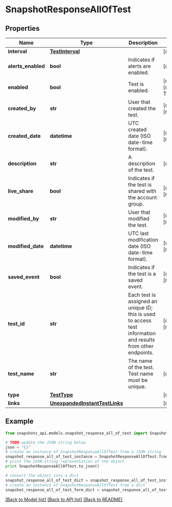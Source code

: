 # SnapshotResponseAllOfTest


## Properties
Name | Type | Description | Notes
------------ | ------------- | ------------- | -------------
**interval** | [**TestInterval**](TestInterval.md) |  | [optional] 
**alerts_enabled** | **bool** | Indicates if alerts are enabled. | [optional] 
**enabled** | **bool** | Test is enabled. | [optional] [default to True]
**created_by** | **str** | User that created the test. | [optional] [readonly] 
**created_date** | **datetime** | UTC created date (ISO date-time format). | [optional] [readonly] 
**description** | **str** | A description of the test. | [optional] 
**live_share** | **bool** | Indicates if the test is shared with the account group. | [optional] [readonly] 
**modified_by** | **str** | User that modified the test. | [optional] [readonly] 
**modified_date** | **datetime** | UTC last modification date (ISO date-time format). | [optional] [readonly] 
**saved_event** | **bool** | Indicates if the test is a saved event. | [optional] [readonly] 
**test_id** | **str** | Each test is assigned an unique ID; this is used to access test information and results from other endpoints. | [optional] [readonly] 
**test_name** | **str** | The name of the test. Test name must be unique. | [optional] 
**type** | [**TestType**](TestType.md) |  | [optional] 
**links** | [**UnexpandedInstantTestLinks**](UnexpandedInstantTestLinks.md) |  | [optional] 

## Example

```python
from snapshots_api.models.snapshot_response_all_of_test import SnapshotResponseAllOfTest

# TODO update the JSON string below
json = "{}"
# create an instance of SnapshotResponseAllOfTest from a JSON string
snapshot_response_all_of_test_instance = SnapshotResponseAllOfTest.from_json(json)
# print the JSON string representation of the object
print SnapshotResponseAllOfTest.to_json()

# convert the object into a dict
snapshot_response_all_of_test_dict = snapshot_response_all_of_test_instance.to_dict()
# create an instance of SnapshotResponseAllOfTest from a dict
snapshot_response_all_of_test_form_dict = snapshot_response_all_of_test.from_dict(snapshot_response_all_of_test_dict)
```
[[Back to Model list]](../README.md#documentation-for-models) [[Back to API list]](../README.md#documentation-for-api-endpoints) [[Back to README]](../README.md)


